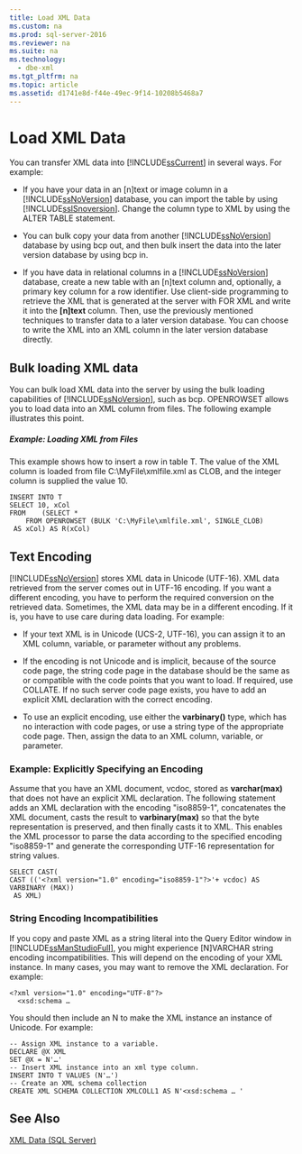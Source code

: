 ```yaml
---
title: Load XML Data
ms.custom: na
ms.prod: sql-server-2016
ms.reviewer: na
ms.suite: na
ms.technology: 
  - dbe-xml
ms.tgt_pltfrm: na
ms.topic: article
ms.assetid: d1741e8d-f44e-49ec-9f14-10208b5468a7
---
```

# Load XML Data
  You can transfer XML data into [!INCLUDE[ssCurrent](../../Token/Other/ssCurrent_md.md)] in several ways. For example:  
  
-   If you have your data in an \[n\]text or image column in a [!INCLUDE[ssNoVersion](../../Token/Other/ssNoVersion_md.md)] database, you can import the table by using [!INCLUDE[ssISnoversion](../../Token/Other/ssISnoversion_md.md)]. Change the column type to XML by using the ALTER TABLE statement.  
  
-   You can bulk copy your data from another [!INCLUDE[ssNoVersion](../../Token/Other/ssNoVersion_md.md)] database by using bcp out, and then bulk insert the data into the later version database by using bcp in.  
  
-   If you have data in relational columns in a [!INCLUDE[ssNoVersion](../../Token/Other/ssNoVersion_md.md)] database, create a new table with an \[n\]text column and, optionally, a primary key column for a row identifier. Use client\-side programming to retrieve the XML that is generated at the server with FOR XML and write it into the **\[n\]text** column. Then, use the previously mentioned techniques to transfer data to a later version database. You can choose to write the XML into an XML column in the later version database directly.  
  
## Bulk loading XML data  
 You can bulk load XML data into the server by using the bulk loading capabilities of [!INCLUDE[ssNoVersion](../../Token/Other/ssNoVersion_md.md)], such as bcp. OPENROWSET allows you to load data into an XML column from files. The following example illustrates this point.  
  
##### Example: Loading XML from Files  
 This example shows how to insert a row in table T. The value of the XML column is loaded from file C:\\MyFile\\xmlfile.xml as CLOB, and the integer column is supplied the value 10.  
  
```  
INSERT INTO T  
SELECT 10, xCol  
FROM    (SELECT *      
    FROM OPENROWSET (BULK 'C:\MyFile\xmlfile.xml', SINGLE_CLOB)   
 AS xCol) AS R(xCol)  
```  
  
## Text Encoding  
 [!INCLUDE[ssNoVersion](../../Token/Other/ssNoVersion_md.md)] stores XML data in Unicode \(UTF\-16\). XML data retrieved from the server comes out in UTF\-16 encoding. If you want a different encoding, you have to perform the required conversion on the retrieved data. Sometimes, the XML data may be in a different encoding. If it is, you have to use care during data loading. For example:  
  
-   If your text XML is in Unicode \(UCS\-2, UTF\-16\), you can assign it to an XML column, variable, or parameter  without any problems.  
  
-   If the encoding is not Unicode and is implicit, because of the source code page, the string code page in the database should be the same as or compatible with the code points that you want to load. If required, use COLLATE. If no such server code page exists, you have to add an explicit XML declaration with the correct encoding.  
  
-   To use an explicit encoding, use either the **varbinary\(\)** type, which has no interaction with code pages, or use a string type of the appropriate code page. Then, assign the data to an XML column, variable, or parameter.  
  
### Example: Explicitly Specifying an Encoding  
 Assume that you have an XML document, vcdoc, stored as **varchar\(max\)** that does not have an explicit XML declaration. The following statement adds an XML declaration with the encoding "iso8859\-1", concatenates the XML document, casts the result to **varbinary\(max\)** so that the byte representation is preserved, and then finally casts it to XML. This enables the XML processor to parse the data according to the specified encoding "iso8859\-1" and generate the corresponding UTF\-16 representation for string values.  
  
```  
SELECT CAST(   
CAST (('<?xml version="1.0" encoding="iso8859-1"?>'+ vcdoc) AS VARBINARY (MAX))   
 AS XML)  
```  
  
### String Encoding Incompatibilities  
 If you copy and paste XML as a string literal into the Query Editor window in [!INCLUDE[ssManStudioFull](../../Token/Other/ssManStudioFull_md.md)], you might experience \[N\]VARCHAR string encoding incompatibilities. This will depend on the encoding of your XML instance. In many cases, you may want to remove the XML declaration. For example:  
  
```  
<?xml version="1.0" encoding="UTF-8"?>  
  <xsd:schema …  
```  
  
 You should then include an N to make the XML instance an instance of Unicode. For example:  
  
```  
-- Assign XML instance to a variable.  
DECLARE @X XML  
SET @X = N'…'  
-- Insert XML instance into an xml type column.  
INSERT INTO T VALUES (N'…')  
-- Create an XML schema collection  
CREATE XML SCHEMA COLLECTION XMLCOLL1 AS N'<xsd:schema … '  
```  
  
## See Also  
 [XML Data &#40;SQL Server&#41;](../../Topics/TopicNameNotContainA/XML-Data--SQL-Server-.md)  
  
  